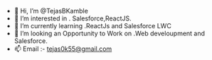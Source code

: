 - 👋 Hi, I’m @TejasBKamble
- 👀 I’m interested in . Salesforce,ReactJS.
- 🌱 I’m currently learning .ReactJs and Salesforce LWC
- 💞️ I’m looking an Opportunity to Work on .Web develoupment and Salesforce.
- 📫 Email :- tejas0k55@gmail.com

<!---
TejasBKamble/TejasBKamble is a ✨ special ✨ repository because its `README.md` (this file) appears on your GitHub profile.
You can click the Preview link to take a look at your changes.
--->
